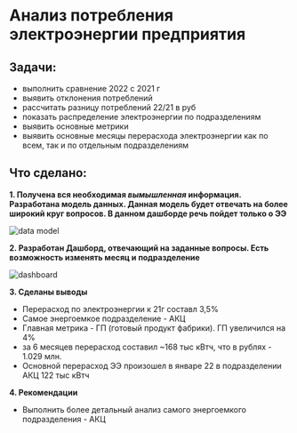 # Анализ потребления электроэнергии предприятия
## Задачи:
  - выполнить сравнение 2022 с 2021 г
  - выявить отклонения потреблений
  - рассчитать разницу потреблений 22/21 в руб
  - показать распределение электроэнергии по подразделениям
  - выявить основные метрики
  - выявить основные месяцы перерасхода электроэнергии как по всем, так и по отдельным подразделениям

## Что сделано:

**1. Получена вся необходимая *вымышленная* информация. Разработана модель данных. Данная модель будет отвечать на более широкий  круг вопросов. В данном дашборде речь пойдет только о ЭЭ**


![data model](https://user-images.githubusercontent.com/96660385/182109935-c3a507d4-66dc-4e7f-b380-c28d2b3b3078.png)


**2. Разработан Дашборд, отвечающий на заданные вопросы. Есть возможность изменять месяц и подразделение**


![dashboard](https://user-images.githubusercontent.com/96660385/182112980-69238b74-c103-4658-8351-c491b004a24c.png)


**3. Сделаны выводы**
  - Перерасход по электроэнергии к 21г составл 3,5%
  - Самое энергоемкое подразделение - АКЦ
  - Главная метрика - ГП (готовый продукт фабрики). ГП увеличился на 4%  
  - за 6 месяцев перерасход составил ~168 тыс кВтч, что в рублях - 1.029 млн.
  - Основной перерасход ЭЭ произошел в январе 22 в подразделении АКЦ 122 тыс кВтч
  
**4. Рекомендации**
  - Выполнить более детальный анализ самого энергоемкого подразделения - АКЦ
